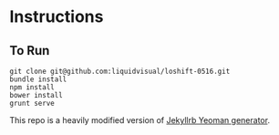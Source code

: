 Instructions
=============================

## To Run

    git clone git@github.com:liquidvisual/loshift-0516.git
    bundle install
    npm install
    bower install
    grunt serve

This repo is a heavily modified version of [Jekyllrb Yeoman generator](https://github.com/robwierzbowski/generator-jekyllrb).
